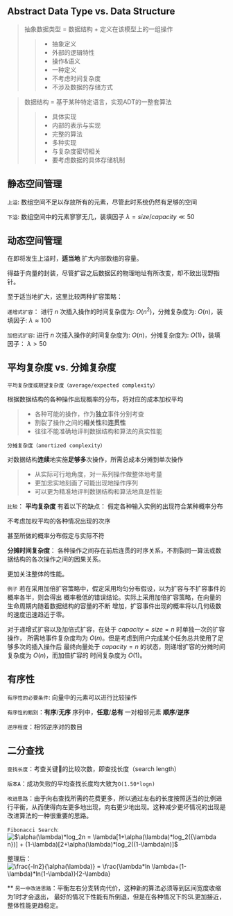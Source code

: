## Abstract Data Type vs. Data Structure
> 抽象数据类型 = 数据结构 + 定义在该模型上的一组操作
>>* 抽象定义
>>* 外部的逻辑特性
>>* 操作&语义
>>* 一种定义
>>* 不考虑时间复杂度
>>* 不涉及数据的存储方式

> 数据结构 = 基于某种特定语言，实现ADT的一整套算法
>>* 具体实现
>>* 内部的表示与实现
>>* 完整的算法
>>* 多种实现
>>* 与复杂度密切相关
>>* 要考虑数据的具体存储机制

## 静态空间管理
`上溢`:
数组空间不足以存放所有的元素，尽管此时系统仍然有足够的空间

`下溢`:
数组空间中的元素寥寥无几，装填因子 $\lambda = size/capacity \ll 50%$

## 动态空间管理
在即将发生上溢时，**适当地** 扩大内部数组的容量。

得益于向量的封装，尽管扩容之后数据区的物理地址有所改变，却不致出现野指针。

至于适当地扩大，这里比较两种扩容策略：

`递增式扩容`：
进行 $n$ 次插入操作的时间复杂度为: $O(n^2)$，分摊复杂度为: $O(n)$，装填因子:
$\lambda \approx 100%$

`加倍式扩容`:
进行 $n$ 次插入操作的时间复杂度为: $O(n)$，分摊复杂度为: $O(1)$，装填因子：
$\lambda > 50%$

## 平均复杂度 vs. 分摊复杂度
`平均复杂度或期望复杂度（average/expected complexity）`

根据数据结构的各种操作出现概率的分布，将对应的成本加权平均
>* 各种可能的操作，作为**独立**事件分别考查
>* 割裂了操作之间的**相关性**和**连贯性**
>* 往往不能准确地评判数据结构和算法的真实性能

`分摊复杂度（amortized complexity）`

对数据结构**连续**地实施**足够多**次操作，所需总成本分摊到单次操作
>* 从实际可行地角度，对一系列操作做整体地考量
>* 更加忠实地刻画了可能出现地操作序列
>* 可以更为精准地评判数据结构和算法地真是性能

`比较`：
**平均复杂度** 有着以下的缺点：
假定各种输入实例的出现符合某种概率分布

不考虑加权平均的各种情况出现的次序

甚至所做的概率分布假定与实际不符

**分摊时间复杂度**：
各种操作之间存在前后连贯的时序关系，不割裂同一算法或数据结构的各次操作之间的因果关系。

更加关注整体的性能。

`例子`
若在采用加倍扩容策略中，假定采用均匀分布假设，以为扩容与不扩容事件的概率各半，则会得出
概率极低的错误结论。实际上采用加倍扩容策略，在向量的生命周期内随着数据结构的容量的不断
增加，扩容事件出现的概率将以几何级数的速度迅速趋近于零。

对于递增式扩容以及加倍式扩容，在处于 $capacity = size = n$ 时单独一次的扩容操作，
所需地事件复杂度均为 $O(n)$。但是考虑到用户完成某个任务总共使用了足够多次的插入操作后
最终向量处于 $capacity = n$ 的状态，则递增扩容的分摊时间复杂度为 $O(n)$，而加倍扩容的
时间复杂度为 $O(1)$。

## 有序性
`有序性的必要条件`: 向量中的元素可以进行比较操作

`有序性的甄别`：**有序**/**无序** 序列中，**任意**/**总有** 一对相邻元素 **顺序**/**逆序**

`逆序程度`：相邻逆序对的数目

## 二分查找
`查找长度`：考查关键🐴的比较次数，即查找长度（search length）

`版本A`：成功失败的平均查找长度均大致为`O(1.50*logn)`

`改进思路`：由于向右查找所需的花费更多，所以通过左右的长度按照适当的比例进行平衡，从而使得向左更多地出现，向右更少地出现。这种减少更坏情况的出现是改进算法的一种很重要的思路。

`Fibonacci Search`:
<img src="https://latex.codecogs.com/gif.latex?$\alpha(\lambda)*log_2n&space;=&space;\lambda[1&plus;\alpha(\lambda)*log_2({\lambda&space;n})]&space;&plus;&space;(1-\lambda)[2&plus;\alpha(\lambda)*log_2((1-\lambda)n)]$" title="$\alpha(\lambda)*log_2n = \lambda[1+\alpha(\lambda)*log_2({\lambda n})] + (1-\lambda)[2+\alpha(\lambda)*log_2((1-\lambda)n)]$" />

整理后：
<img src="https://latex.codecogs.com/gif.latex?\frac{-ln2}{\alpha(\lambda)}&space;=&space;\frac{\lambda*ln&space;\lambda&plus;(1-\lambda)*ln(1-\lambda)}{2-\lambda}" title="\frac{-ln2}{\alpha(\lambda)} = \frac{\lambda*ln \lambda+(1-\lambda)*ln(1-\lambda)}{2-\lambda}" />

**
`另一中改进思路`：平衡左右分支转向代价，这种新的算法必须等到区间宽度收缩为1时才会退出，
最好的情况下性能有所倒退，但是在各种情况下的SL更加接近，整体性能更趋稳定。
